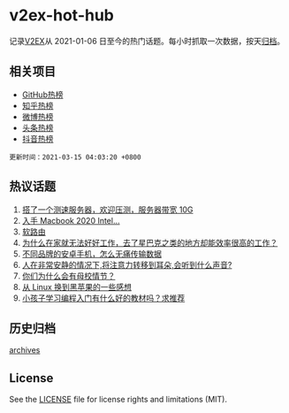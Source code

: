 # v2ex-hot-hub

 记录[V2EX](https://www.v2ex.com/)从 2021-01-06 日至今的热门话题。每小时抓取一次数据，按天[归档](archives)。
 
 ## 相关项目

- [GitHub热榜](https://github.com/snaildev/github-hot-hub)
- [知乎热榜](https://github.com/snaildev/zhihu-hot-hub)
- [微博热榜](https://github.com/snaildev/weibo-hot-hub)
- [头条热榜](https://github.com/snaildev/toutiao-hot-hub)
- [抖音热榜](https://github.com/snaildev/douyin-hot-hub)


 `更新时间：2021-03-15 04:03:20 +0800`

## 热议话题

1. [搭了一个测速服务器，欢迎压测，服务器带宽 10G](https://www.v2ex.com/t/761503)
1. [入手 Macbook 2020 Intel...](https://www.v2ex.com/t/761488)
1. [软路由](https://www.v2ex.com/t/761443)
1. [为什么在家就无法好好工作，去了星巴克之类的地方却能效率很高的工作？](https://www.v2ex.com/t/761445)
1. [不同品牌的安卓手机，怎么无痛传输数据](https://www.v2ex.com/t/761471)
1. [人在非常安静的情况下,将注意力转移到耳朵,会听到什么声音?](https://www.v2ex.com/t/761549)
1. [你们为什么会有母校情节？](https://www.v2ex.com/t/761595)
1. [从 Linux 换到黑苹果的一些感想](https://www.v2ex.com/t/761527)
1. [小孩子学习编程入门有什么好的教材吗？求推荐](https://www.v2ex.com/t/761438)

## 历史归档

[archives](archives)

## License

See the [LICENSE](LICENSE) file for license rights and limitations (MIT).
